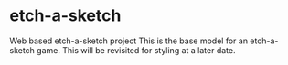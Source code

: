 # etch-a-sketch
Web based etch-a-sketch project
This is the base model for an etch-a-sketch game. This will be revisited for styling at a later date.
